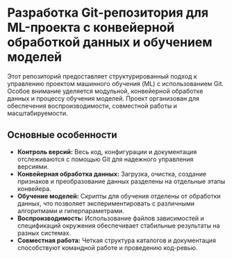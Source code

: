 # Разработка Git-репозитория для ML-проекта с конвейерной обработкой данных и обучением моделей

Этот репозиторий предоставляет структурированный подход к управлению проектом машинного обучения (ML) с использованием Git. Особое внимание уделяется модульной, конвейерной обработке данных и процессу обучения моделей. Проект организован для обеспечения воспроизводимости, совместной работы и масштабируемости.

## Основные особенности

- **Контроль версий:** Весь код, конфигурации и документация отслеживаются с помощью Git для надежного управления версиями.
- **Конвейерная обработка данных:** Загрузка, очистка, создание признаков и преобразование данных разделены на отдельные этапы конвейера.
- **Обучение моделей:** Скрипты для обучения отделены от обработки данных, что позволяет экспериментировать с различными алгоритмами и гиперпараметрами.
- **Воспроизводимость:** Использование файлов зависимостей и спецификаций окружения обеспечивает стабильные результаты на разных системах.
- **Совместная работа:** Четкая структура каталогов и документация способствуют командной работе и проведению код-ревью.
